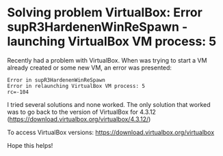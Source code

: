 # Solving problem VirtualBox: Error supR3HardenenWinReSpawn - launching VirtualBox VM process: 5

Recently had a problem with VirtualBox. When was trying to start a VM already created or some new VM, an error was presented:

```
Error in supR3HardenenWinReSpawn
Error in relaunching VirtualBox VM process: 5
rc=-104
```

I tried several solutions and none worked. 
The only solution that worked was to go back to the version of VirtualBox for 4.3.12 (https://download.virtualbox.org/virtualbox/4.3.12/)

To access VirtualBox versions:
https://download.virtualbox.org/virtualbox

Hope this helps!
